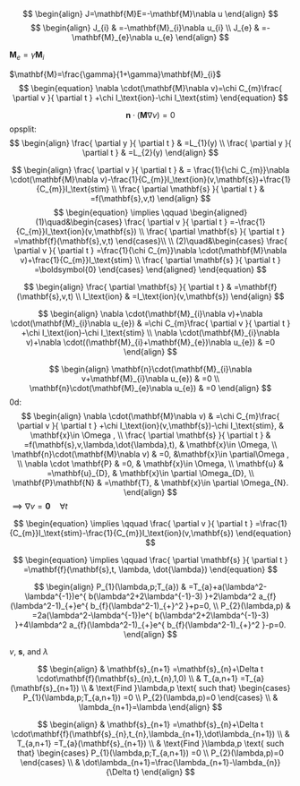 $$
\begin{align}
J=\mathbf{M}E=-\mathbf{M}\nabla u
\end{align}
$$
$$
\begin{align}
J_{i} & =-\mathbf{M}_{i}\nabla u_{i} \\
J_{e} & =-\mathbf{M}_{e}\nabla u_{e}
\end{align}
$$

$\mathbf{M}_{e}=\gamma \mathbf{M}_{i}$ 

$\mathbf{M}=\frac{\gamma}{1+\gamma}\mathbf{M}_{i}$
$$
\begin{equation}
\nabla \cdot(\mathbf{M}\nabla v)=\chi C_{m}\frac{ \partial v }{ \partial t } +\chi I_\text{ion}-\chi I_\text{stim}
\end{equation}
$$

$$
\begin{equation}
\mathbf{n}\cdot(\mathbf{M}\nabla v)=0
\end{equation}
$$
opsplit:
$$
\begin{align}
\frac{ \partial y }{ \partial t }  & =L_{1}(y) \\
\frac{ \partial y }{ \partial t }  & =L_{2}(y)
\end{align}
$$

$$
\begin{align}
\frac{ \partial v }{ \partial t }  & = \frac{1}{\chi C_{m}}\nabla \cdot(\mathbf{M}\nabla v)-\frac{1}{C_{m}}I_\text{ion}(v,\mathbf{s})+\frac{1}{C_{m}}I_\text{stim} \\
\frac{ \partial \mathbf{s} }{ \partial t }  & =f(\mathbf{s},v,t)
\end{align}
$$
$$
\begin{equation}
\implies \qquad \begin{aligned}
(1)\quad&\begin{cases}
\frac{ \partial v }{ \partial t } =-\frac{1}{C_{m}}I_\text{ion}(v,\mathbf{s}) \\
\frac{ \partial \mathbf{s} }{ \partial t } =\mathbf{f}(\mathbf{s},v,t)
\end{cases}\\
\\
(2)\quad&\begin{cases}
\frac{ \partial v }{ \partial t }  =\frac{1}{\chi C_{m}}\nabla \cdot(\mathbf{M}\nabla v)+\frac{1}{C_{m}}I_\text{stim} \\
\frac{ \partial \mathbf{s} }{ \partial t }  =\boldsymbol{0}
\end{cases}
\end{aligned}
\end{equation}
$$






$$
\begin{align}
\frac{ \partial \mathbf{s} }{ \partial t }  & =\mathbf{f}(\mathbf{s},v,t) \\
I_\text{ion} & =I_\text{ion}(v,\mathbf{s})
\end{align}
$$






$$
\begin{align}
\nabla \cdot(\mathbf{M}_{i}\nabla v)+\nabla \cdot(\mathbf{M}_{i}\nabla u_{e}) & =\chi C_{m}\frac{ \partial v }{ \partial t } +\chi I_\text{ion}-\chi I_\text{stim} \\
\nabla \cdot(\mathbf{M}_{i}\nabla v)+\nabla \cdot((\mathbf{M}_{i}+\mathbf{M}_{e})\nabla u_{e}) & =0
\end{align}
$$

$$
\begin{align}
\mathbf{n}\cdot(\mathbf{M}_{i}\nabla v+\mathbf{M}_{i}\nabla u_{e}) & =0 \\
\mathbf{n}\cdot(\mathbf{M}_{e}\nabla u_{e}) & =0
\end{align}
$$
0d:
$$
\begin{align}
    \nabla \cdot(\mathbf{M}\nabla v) & =\chi C_{m}\frac{ \partial v }{ \partial t } +\chi I_\text{ion}(v,\mathbf{s})-\chi I_\text{stim}, & \mathbf{x}\in \Omega , \\
    \frac{ \partial \mathbf{s} }{ \partial t } & =f(\mathbf{s},v,\lambda,\dot{\lambda},t), & \mathbf{x}\in \Omega, \\
    \mathbf{n}\cdot(\mathbf{M}\nabla v) & =0, &\mathbf{x}\in \partial\Omega , \\
\nabla \cdot \mathbf{P} & =0, & \mathbf{x}\in \Omega, \\
\mathbf{u} & =\mathbf{u}_{D}, & \mathbf{x}\in \partial \Omega_{D}, \\
\mathbf{P}\mathbf{N} & =\mathbf{T}, & \mathbf{x}\in \partial \Omega_{N}.
\end{align}
$$
$\implies\nabla v=\boldsymbol{0}\quad\forall t$

$$
\begin{equation}
\implies \qquad \frac{ \partial v }{ \partial t } =\frac{1}{C_{m}}I_\text{stim}-\frac{1}{C_{m}}I_\text{ion}(v,\mathbf{s})
\end{equation}
$$

$$
\begin{equation}
\implies \qquad \frac{ \partial \mathbf{s} }{ \partial t } =\mathbf{f}(\mathbf{s},t, \lambda, \dot{\lambda})
\end{equation}
$$

$$
\begin{align}
  P_{1}(\lambda,p;T_{a}) & =T_{a}+a(\lambda^2-\lambda^{-1})e^{ b(\lambda^2+2\lambda^{-1}-3) }+2\lambda^2 a_{f}(\lambda^2-1)_{+}e^{ b_{f}(\lambda^2-1)_{+}^2 }+p=0, \\
    P_{2}(\lambda,p) & =2a(\lambda^2-\lambda^{-1})e^{ b(\lambda^2+2\lambda^{-1}-3) }+4\lambda^2 a_{f}(\lambda^2-1)_{+}e^{ b_{f}(\lambda^2-1)_{+}^2 }-p=0.
\end{align}
$$

$v$, $\mathbf{s}$, and $\lambda$ 

$$
\begin{align}
 & \mathbf{s}_{n+1} =\mathbf{s}_{n}+\Delta t \cdot\mathbf{f}(\mathbf{s}_{n},t_{n},1,0) \\
 & T_{a,n+1}  =T_{a}(\mathbf{s}_{n+1}) \\
 & \text{Find }\lambda,p \text{ such that} \begin{cases}
P_{1}(\lambda,p;T_{a,n+1}) =0 \\
P_{2}(\lambda,p)=0
\end{cases} \\
 & \lambda_{n+1}=\lambda
\end{align}
$$

$$
\begin{align}
 & \mathbf{s}_{n+1} =\mathbf{s}_{n}+\Delta t \cdot\mathbf{f}(\mathbf{s}_{n},t_{n},\lambda_{n+1},\dot\lambda_{n+1}) \\
 & T_{a,n+1}  =T_{a}(\mathbf{s}_{n+1}) \\
 & \text{Find }\lambda,p \text{ such that} \begin{cases}
P_{1}(\lambda,p;T_{a,n+1}) =0 \\
P_{2}(\lambda,p)=0
\end{cases} \\
 & \dot\lambda_{n+1}=\frac{\lambda_{n+1}-\lambda_{n}}{\Delta t}
\end{align}
$$


 

